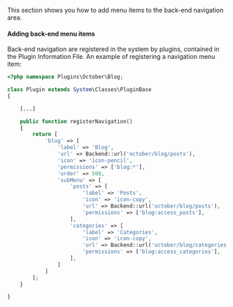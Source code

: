 This section shows you how to add menu items to the back-end navigation area.

#### Adding back-end menu items

Back-end navigation are registered in the system by plugins, contained in the Plugin Information File. An example of registering a navigation menu item:

```php
<?php namespace Plugins\October\Blog;

class Plugin extends System\Classes\PluginBase
{

    [...]

    public function registerNavigation()
    {
        return [
            'blog' => [
                'label' => 'Blog',
                'url' => Backend::url('october/blog/posts'),
                'icon' => 'icon-pencil',
                'permissions' => ['blog:*'],
                'order' => 500,
                'subMenu' => [
                    'posts' => [
                        'label' => 'Posts',
                        'icon' => 'icon-copy',
                        'url' => Backend::url('october/blog/posts'),
                        'permissions' => ['blog:access_posts'],
                    ],
                    'categories' => [
                        'label' => 'Categories',
                        'icon' => 'icon-copy',
                        'url' => Backend::url('october/blog/categories'),
                        'permissions' => ['blog:access_categories'],
                    ],
                ]
            ]
        ];
    }

}
```
